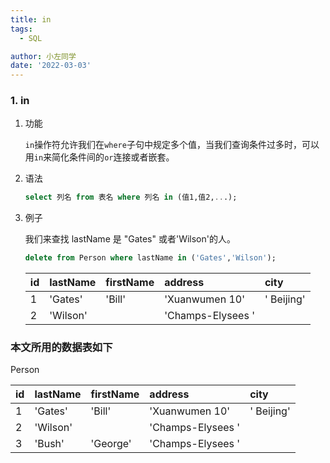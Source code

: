 ```yaml
---
title: in
tags:
  - SQL

author: 小左同学
date: '2022-03-03'
---
```


### 1. in

1. 功能

   `in`操作符允许我们在`where`子句中规定多个值，当我们查询条件过多时，可以用`in`来简化条件间的`or`连接或者嵌套。

2. 语法

   ```sql
   select 列名 from 表名 where 列名 in (值1,值2,...);
   ```

3. 例子

   我们来查找 lastName 是 "Gates" 或者'Wilson'的人。

   ```sql
   delete from Person where lastName in ('Gates','Wilson');
   ```

   | id  | lastName | firstName | address           | city       |
   | :-- | :------- | :-------- | :---------------- | :--------- |
   | 1   | 'Gates'  | 'Bill'    | 'Xuanwumen 10'    | ' Beijing' |
   | 2   | 'Wilson' |           | 'Champs-Elysees ' |            |

### 本文所用的数据表如下

Person

| id  | lastName | firstName | address           | city       |
| :-- | :------- | :-------- | :---------------- | :--------- |
| 1   | 'Gates'  | 'Bill'    | 'Xuanwumen 10'    | ' Beijing' |
| 2   | 'Wilson' |           | 'Champs-Elysees ' |            |
| 3   | 'Bush'   | 'George'  | 'Champs-Elysees ' |            |

